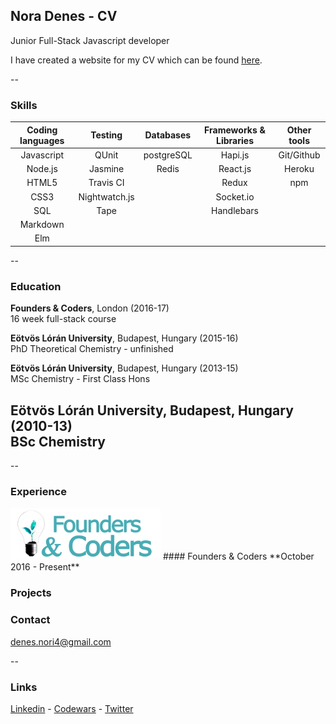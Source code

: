 ## Nora Denes - CV
Junior Full-Stack Javascript developer




I have created a website for my CV which can be found [here]().

--

### Skills

Coding languages |   Testing     |   Databases  |  Frameworks & Libraries  | Other tools
:---------------:|:-------------:|:------------:|:-----------------------: |:-----------:
    Javascript   |     QUnit     |  postgreSQL  |         Hapi.js          |  Git/Github    
     Node.js     |    Jasmine    |    Redis     |        React.js          |  Heroku   
     HTML5       |  Travis CI    |              |         Redux            |  npm
     CSS3        | Nightwatch.js |              |         Socket.io        |            
    	SQL        |     Tape      |              |        Handlebars                  |          
    Markdown     |               |              |                          |
     Elm         |               |              |                          |
--

### Education
**Founders & Coders**, London (2016-17) <br>
16 week full-stack course

**Eötvös Lórán University**, Budapest, Hungary (2015-16) <br>
PhD Theoretical Chemistry - unfinished

**Eötvös Lórán University**, Budapest, Hungary (2013-15) <br>
MSc Chemistry - First Class Hons

**Eötvös Lórán University**, Budapest, Hungary (2010-13) <br>
BSc Chemistry
-
--

### Experience



 <img src="./img/fac.png" width="240">
#### Founders & Coders  
**October 2016 - Present**



### Projects

### Contact

denes.nori4@gmail.com <br>

--

### Links
[Linkedin](https://www.linkedin.com/in/n%C3%B3ra-d%C3%A9nes-1974a0112) -
[Codewars](https://www.codewars.com/users/denesnori) -
[Twitter](https://twitter.com/denesnori)
